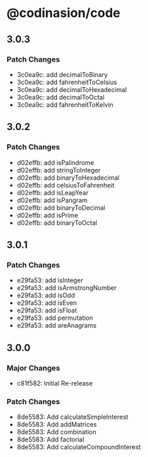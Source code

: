 # @codinasion/code

## 3.0.3

### Patch Changes

- 3c0ea9c: add decimalToBinary
- 3c0ea9c: add fahrenheitToCelsius
- 3c0ea9c: add decimalToHexadecimal
- 3c0ea9c: add decimalToOctal
- 3c0ea9c: add fahrenheitToKelvin

## 3.0.2

### Patch Changes

- d02effb: add isPalindrome
- d02effb: add stringToInteger
- d02effb: add binaryToHexadecimal
- d02effb: add celsiusToFahrenheit
- d02effb: add isLeapYear
- d02effb: add isPangram
- d02effb: add binaryToDecimal
- d02effb: add isPrime
- d02effb: add binaryToOctal

## 3.0.1

### Patch Changes

- e29fa53: add isInteger
- e29fa53: add isArmstrongNumber
- e29fa53: add isOdd
- e29fa53: add isEven
- e29fa53: add isFloat
- e29fa53: add permutation
- e29fa53: add areAnagrams

## 3.0.0

### Major Changes

- c81f582: Initial Re-release

### Patch Changes

- 8de5583: Add calculateSimpleInterest
- 8de5583: Add addMatrices
- 8de5583: Add combination
- 8de5583: Add factorial
- 8de5583: Add calculateCompoundInterest
